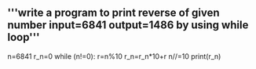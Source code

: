 '''write a program to print reverse of given number
input=6841
output=1486 
by using while loop'''
----------------------------------------------------------------

n=6841
r_n=0
while (n!=0):
    r=n%10
    r_n=r_n*10+r
    n//=10
print(r_n)
